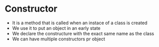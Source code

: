 ﻿<h1>Constructor</h1>

- It is a method that is called when an instace of a class is created
- We use it to put an object in an early state
- We declare the constructure with the exact same name as the class 
- We can have multiple constructors pr object